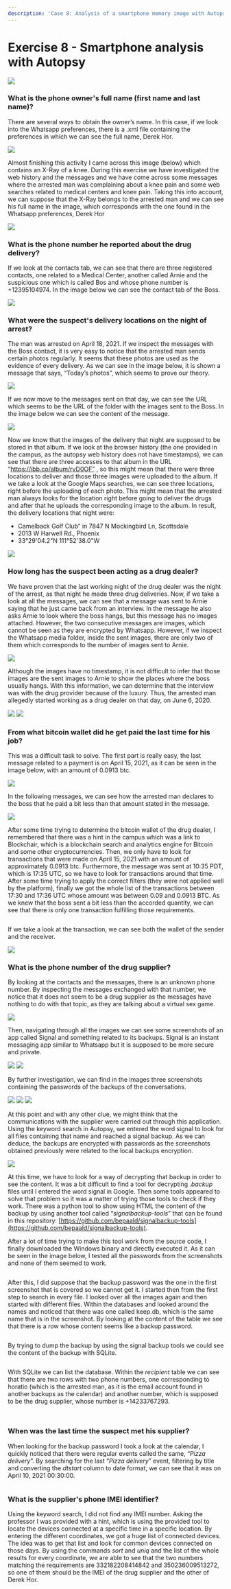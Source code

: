 ```yaml
---
description: 'Case 8: Analysis of a smartphone memory image with Autopsy'
---
```


# Exercise 8 - Smartphone analysis with Autopsy

![](<../.gitbook/assets/0 (6).png>)

### What is the phone owner's full name (first name and last name)? <a href="#_9li1ewkz4tub" id="_9li1ewkz4tub"></a>

There are several ways to obtain the owner’s name. In this case, if we look into the Whatsapp preferences, there is a .xml file containing the preferences in which we can see the full name, Derek Hor.

![](<../.gitbook/assets/1 (6).png>)

Almost finishing this activity I came across this image (below) which contains an X-Ray of a knee. During this exercise we have investigated the web history and the messages and we have come across some messages where the arrested man was complaining about a knee pain and some web searches related to medical centers and knee pain. Taking this into account, we can suppose that the X-Ray belongs to the arrested man and we can see his full name in the image, which corresponds with the one found in the Whatsapp preferences, Derek Hor

![](<../.gitbook/assets/2 (6).png>)

### What is the phone number he reported about the drug delivery? <a href="#_eyj08g77unq5" id="_eyj08g77unq5"></a>

If we look at the contacts tab, we can see that there are three registered contacts, one related to a Medical Center, another called Arnie and the suspicious one which is called Bos and whose phone number is +12395104974. In the image below we can see the contact tab of the Boss.

![](<../.gitbook/assets/3 (6).png>)

### What were the suspect's delivery locations on the night of arrest? <a href="#_d4lcyewma4gx" id="_d4lcyewma4gx"></a>

The man was arrested on April 18, 2021. If we inspect the messages with the Boss contact, it is very easy to notice that the arrested man sends certain photos regularly. It seems that these photos are used as the evidence of every delivery. As we can see in the image below, it is shown a message that says, “Today’s photos”, which seems to prove our theory.

![](<../.gitbook/assets/4 (7).png>)

If we now move to the messages sent on that day, we can see the URL which seems to be the URL of the folder with the images sent to the Boss. In the image below we can see the content of the message.

![](<../.gitbook/assets/5 (8).png>)

Now we know that the images of the delivery that night are supposed to be stored in that album. If we look at the browser history (the one provided in the campus, as the autopsy web history does not have timestamps), we can see that there are three accesses to that album in the URL “https://ibb.co/album/rvD0OF” , so this might mean that there were three locations to deliver and those three images were uploaded to the album. If we take a look at the Google Maps searches, we can see three locations, right before the uploading of each photo. This might mean that the arrested man always looks for the location right before going to deliver the drugs and after that he uploads the corresponding image to the album. In result, the delivery locations that night were:

* Camelback Golf Club” in 7847 N Mockingbird Ln, Scottsdale
* 2013 W Harwell Rd., Phoenix
* 33°29'04.2"N 111°52'38.0"W

![](<../.gitbook/assets/6 (3).png>)

### How long has the suspect been acting as a drug dealer? <a href="#_xtpdcp1g1nai" id="_xtpdcp1g1nai"></a>

We have proven that the last working night of the drug dealer was the night of the arrest, as that night he made three drug deliveries. Now, if we take a look at all the messages, we can see that a message was sent to Arnie saying that he just came back from an interview. In the message he also asks Arnie to look where the boss hangs, but this message has no images attached. However, the two consecutive messages are images, which cannot be seen as they are encrypted by Whatsapp. However, if we inspect the Whatsapp media folder, inside the sent images, there are only two of them which corresponds to the number of images sent to Arnie.

![](<../.gitbook/assets/7 (4).png>)

Although the images have no timestamp, it is not difficult to infer that those images are the sent images to Arnie to show the places where the boss usually hangs. With this information, we can determine that the interview was with the drug provider because of the luxury. Thus, the arrested man allegedly started working as a drug dealer on that day, on June 6, 2020.

![](<../.gitbook/assets/8 (6).png>) ![](<../.gitbook/assets/9 (2).png>)

### From what bitcoin wallet did he get paid the last time for his job? <a href="#_5kwpq3py4ccc" id="_5kwpq3py4ccc"></a>

This was a difficult task to solve. The first part is really easy, the last message related to a payment is on April 15, 2021, as it can be seen in the image below, with an amount of 0.0913 btc.

![](<../.gitbook/assets/10 (6).png>)

In the following messages, we can see how the arrested man declares to the boss that he paid a bit less than that amount stated in the message.

![](<../.gitbook/assets/11 (2).png>)

After some time trying to determine the bitcoin wallet of the drug dealer, I remembered that there was a hint in the campus which was a link to Blockchair, which is a blockchain search and analytics engine for Bitcoin and some other cryptocurrencies. Then, we only have to look for transactions that were made on April 15, 2021 with an amount of approximately 0.0913 btc. Furthermore, the message was sent at 10:35 PDT, which is 17:35 UTC, so we have to look for transactions around that time. After some time trying to apply the correct filters (they were not applied well by the platform), finally we got the whole list of the transactions between 17:30 and 17:36 UTC whose amount was between 0.09 and 0.0913 BTC. As we knew that the boss sent a bit less than the accorded quantity, we can see that there is only one transaction fulfilling those requirements.

<figure><img src="../.gitbook/assets/12 (3).png" alt=""><figcaption></figcaption></figure>

If we take a look at the transaction, we can see both the wallet of the sender and the receiver.

![](<../.gitbook/assets/13 (4).png>)

### What is the phone number of the drug supplier? <a href="#_n3ldw8zd0o6x" id="_n3ldw8zd0o6x"></a>

By looking at the contacts and the messages, there is an unknown phone number. By inspecting the messages exchanged with that number, we notice that it does not seem to be a drug supplier as the messages have nothing to do with that topic, as they are talking about a virtual sex game.

![](<../.gitbook/assets/14 (2).png>)

Then, navigating through all the images we can see some screenshots of an app called Signal and something related to its backups. Signal is an instant messaging app similar to Whatsapp but it is supposed to be more secure and private.

![](<../.gitbook/assets/15 (2).png>) ![](<../.gitbook/assets/16 (2).png>)

By further investigation, we can find in the images three screenshots containing the passwords of the backups of the conversations.

![](<../.gitbook/assets/17 (1).png>) ![](<../.gitbook/assets/18 (1).png>) ![](<../.gitbook/assets/19 (1).png>)

At this point and with any other clue, we might think that the communications with the supplier were carried out through this application. Using the keyword search in Autopsy, we entered the word signal to look for all files containing that name and reached a signal backup. As we can deduce, the backups are encrypted with passwords as the screenshots obtained previously were related to the local backups encryption.

![](<../.gitbook/assets/20 (1).png>)

At this time, we have to look for a way of decrypting that backup in order to see the content. It was a bit difficult to find a tool for decrypting _.backup_ files until I entered the word signal in Google. Then some tools appeared to solve that problem so it was a matter of trying those tools to check if they work. There was a python tool to show using HTML the content of the backup by using another tool called “_signalbackup-tools_” that can be found in this repository: [https://github.com/bepaald/signalbackup-tools](https://github.com/bepaald/signalbackup-tools).

After a lot of time trying to make this tool work from the source code, I finally downloaded the Windows binary and directly executed it. As it can be seen in the image below, I tested all the passwords from the screenshots and none of them seemed to work.

<figure><img src="../.gitbook/assets/image (16).png" alt=""><figcaption></figcaption></figure>

After this, I did suppose that the backup password was the one in the first screenshot that is covered so we cannot get it. I started then from the first step to search in every file. I looked over all the images again and then started with different files. Within the databases and looked around the names and noticed that there was one called keep.db, which is the same name that is in the screenshot. By looking at the content of the table we see that there is a row whose content seems like a backup password.

<figure><img src="../.gitbook/assets/image (8).png" alt=""><figcaption></figcaption></figure>

By trying to dump the backup by using the signal backup tools we could see the content of the backup with SQLite.

<figure><img src="../.gitbook/assets/image (25).png" alt=""><figcaption></figcaption></figure>

With SQLite we can list the database. Within the _recipient_ table we can see that there are two rows with two phone numbers, one corresponding to horatio (which is the arrested man, as it is the email account found in another backups as the calendar) and another number, which is supposed to be the drug supplier, whose number is +14233767293.

<figure><img src="../.gitbook/assets/image (21).png" alt=""><figcaption></figcaption></figure>

<figure><img src="../.gitbook/assets/image (15).png" alt=""><figcaption></figcaption></figure>

### When was the last time the suspect met his supplier? <a href="#_nu9aj41xbqq8" id="_nu9aj41xbqq8"></a>

When looking for the backup password I took a look at the calendar, I quickly noticed that there were regular events called the same, “_Pizza delivery_”. By searching for the last “_Pizza delivery_” event, filtering by title and converting the _dtstart_ column to date format, we can see that it was on April 10, 2021 00:30:00.

<figure><img src="../.gitbook/assets/image (13).png" alt=""><figcaption></figcaption></figure>

### What is the supplier's phone IMEI identifier? <a href="#_xamre3yo066n" id="_xamre3yo066n"></a>

Using the keyword search, I did not find any IMEI number. Asking the professor I was provided with a hint, which is using the provided tool to locate the devices connected at a specific time in a specific location. By entering the different coordinates, we got a huge list of connected devices. The idea was to get that list and look for common devices connected on those days. By using the commands _sort_ and _uniq_ and the list of the whole results for every coordinate, we are able to see that the two numbers matching the requirements are 332182208414842 and 350236009513272, so one of them should be the IMEI of the drug supplier and the other of Derek Hor.

<figure><img src="../.gitbook/assets/image (23).png" alt=""><figcaption></figcaption></figure>
